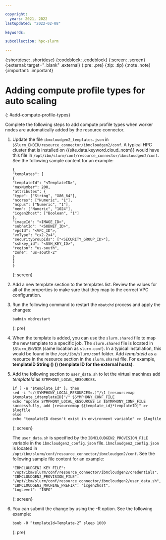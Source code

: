 ```yaml
---

copyright:
  years: 2021, 2022
lastupdated: "2022-02-08"

keywords: 

subcollection: hpc-slurm

---
```


{:shortdesc: .shortdesc}
{:codeblock: .codeblock}
{:screen: .screen}
{:external: target="_blank" .external}
{:pre: .pre}
{:tip: .tip}
{:note .note}
{:important: .important}

# Adding compute profile types for auto scaling
{: #add-compute-profile-types}

Complete the following steps to add compute profile types when worker nodes are automatically added by the resource connector.

1. Update the file `ibmcloudgen2_templates.json` in `$Slurm_ENDIR/resource_connector/ibmcloudgen2/conf`. A typical HPC cluster that is installed on {{site.data.keyword.cloud_notm}} would have this file in `/opt/ibm/slurm/conf/resource_connector/ibmcloudgen2/conf`. See the following sample content for an example:

    ```
    {
    "templates": [
    {
    "templateId": "<TemplateID>",
    "maxNumber": 200,
    "attributes": {
    "type": ["String", "X86_64"],
    "ncores": ["Numeric", "1"],
    "ncpus": ["Numeric", "1"],
    "mem": ["Numeric", "1024"],
    "icgen2host": ["Boolean", "1"]
    },
    "imageId": "<IMAGE_ID>",
    "subnetId": "<SUBNET_ID>",
    "vpcId": "<VPC_ID">,
    "vmType": "cx2-2x4",
    "securityGroupIds": ["<SECURITY_GROUP_ID>"],
    "sshkey_id": "<SSH_KEY_ID>",
    "region": "us-south",
    "zone": "us-south-2"
    }
    ]
    }
    ```
    {: screen}

2. Add a new template section to the templates list. Review the values for all of the properties to make sure that they map to the correct VPC configuration.
3. Run the following command to restart the `mbatchd` process and apply the changes:

    ```
    badmin mbdrestart
    ```
    {: pre}

4. When the template is added, you can use the `slurm.shared` file to map the new template to a specific job. The `slurm.shared` file is located in `$Slurm_ENVDIR` (same location as `slurm.conf`). In a typical installation, this would be found in the `/opt/ibm/slurm/conf` folder. Add _templateId_ as a resource in the resource section in the `slurm.shared` file. For example, **templateID String () () (template ID for the external hosts)**.
5. Add the following section to `user_data.sh` to let the virtual machines add _templateId_ as `SYMPHONY_LOCAL_RESOURCES`.

    ```
    if [ -n "$template_id" ]; then
    sed -i "s/(SYMPHONY_LOCAL_RESOURCES=.)"/\1 [resourcemap $template_idtemplateID]"/" $SYMPHONY_CONF_FILE
    echo "update SYMPHONY_LOCAL_RESOURCES in $SYMPHONY_CONF_FILE successfully, add [resourcemap ${template_id}*templateID]" >> $logfile
    else
    echo "templateID doesn't exist in environment variable" >> $logfile
    ```
    {: screen}

    The `user_data.sh` is specified by the `IBMCLOUDGEN2_PROVISION_FILE` variable in the `ibmcloudgen2_config.json` file. `ibmcloudgen2_config.json` is located in `/opt/ibm/slurm/conf/resource_connector/ibmcloudgen2/conf`. See the following sample file content for an example:

    ```
    "IBMCLOUDGEN2_KEY_FILE": "/opt/ibm/slurm/conf/resource_connector/ibmcloudgen2/credentials",
    "IBMCLOUDGEN2_PROVISION_FILE": "/opt/ibm/slurm/conf/resource_connector/ibmcloudgen2/user_data.sh",
    "IBMCLOUDGEN2_MACHINE_PREFIX": "icgen2host",
    "LogLevel": "INFO"
    ```
    {: screen}

6. You can submit the change by using the -R option. See the following example:

    ```
    bsub -R “templateId=Template-2” sleep 1000
    ```
    {: pre}

